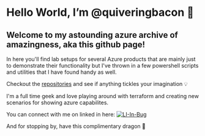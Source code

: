 # Hello World, I’m @quiveringbacon 👋 


## Welcome to my astounding azure archive of amazingness, aka this github page!

In here you'll find lab setups for several Azure products that are mainly just to demonstrate their functionality but I've thrown in a few powershell scripts and utilities that I have found handy as well.

Checkout the [repositories](https://github.com/quiveringbacon?tab=repositories) and see if anything tickles your imagination :bulb:

I'm a full time geek and love playing around with terraform and creating new scenarios for showing azure capabilites.

You can connect with me on linked in here: [![LI-In-Bug](https://github.com/quiveringbacon/quiveringbacon/assets/128983862/6b65839b-3f96-4848-85e8-88214d71b7d1)](https://www.linkedin.com/in/rusty-williams-13147513)

And for stopping by, have this complimentary dragon :dragon:


<!---
quiveringbacon/quiveringbacon is a ✨ special ✨ repository because its `README.md` (this file) appears on your GitHub profile.
You can click the Preview link to take a look at your changes.
--->

